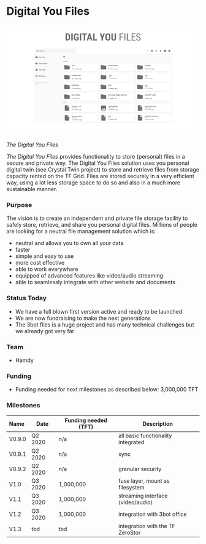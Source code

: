 # Digital You Files

![](../img/digitalyou/digitalyoufiles.png)

*The Digital You Files* 

*The Digital You Files* provides functionality to store (personal) files in a secure and private way. The Digital You Files solution uses you personal digital twin (see Crystal Twin project) to store and retrieve files from storage capacity rented on the TF Grid. Files are stored securely in a very efficient way, using a lot less storage space to do so and also in a much more sustainable manner.

### Purpose

The vision is to create an independent and private file storage facility to safely store, retrieve, and share you personal digital files. Millions of people are looking for a neutral file management solution which is: 
- neutral and allows you to own all your data
- faster
- simple and easy to use
- more cost effective
- able to work everywhere 
- equipped of advanced features like video/audio streaming
- able to seamlessly integrate with other website and documents

### Status Today

- We have a full blown first version active and ready to be launched
- We are now fundraising to make the next generations
- The 3bot files is a huge project and has many technical challenges but we already got very far

### Team

- Hamdy

### Funding

- Funding needed for next milestones as described below: 3,000,000 TFT

### Milestones

| Name         | Date   | Funding needed (TFT) | Description |
|:-------------|--------|--------|-------------|
| V0.9.0 | Q2 2020 | n/a | all basic functionality integrated |
| V0.9.1 | Q2 2020 | n/a | sync |
| V0.9.2 | Q2 2020 | n/a | granular security |
| V1.0 | Q3 2020 | 1,000,000 | fuse layer, mount as filesystem |
| V1.1 | Q3 2020 | 1,000,000 | streaming interface (video/audio) |
| V1.2 | Q3 2020 | 1,000,000 | integration with 3bot office |
| V1.3 |  tbd | tbd | integration with the TF ZeroStor |